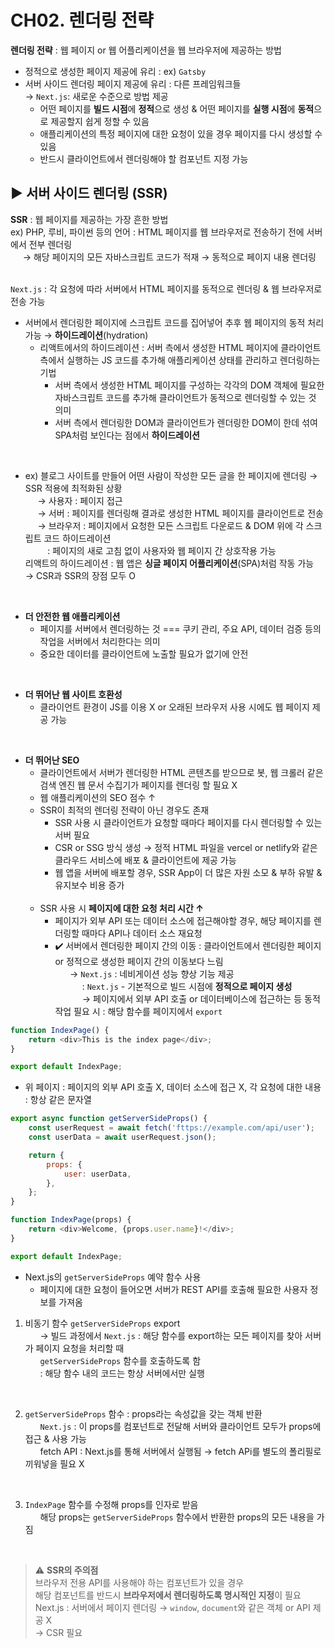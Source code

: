 # CH02. 렌더링 전략
**렌더링 전략** : 웹 페이지 or 웹 어플리케이션을 웹 브라우저에 제공하는 방법   
- 정적으로 생성한 페이지 제공에 유리 : ex) `Gatsby`
- 서버 사이드 렌더링 페이지 제공에 유리 : 다른 프레임워크들   
→ `Next.js`: 새로운 수준으로 방법 제공   
    - 어떤 페이지를 **빌드 시점**에 **정적**으로 생성 & 어떤 페이지를 **실행 시점**에 **동적**으로 제공할지 쉽게 정할 수 있음    
    - 애플리케이션의 특정 페이지에 대한 요청이 있을 경우 페이지를 다시 생성할 수 있음   
    - 반드시 클라이언트에서 렌더링해야 할 컴포넌트 지정 가능    

## ▶️ 서버 사이드 렌더링 (SSR)
**SSR** : 웹 페이지를 제공하는 가장 흔한 방법   
ex) PHP, 루비, 파이썬 등의 언어 : HTML 페이지를 웹 브라우저로 전송하기 전에 서버에서 전부 렌더링   
&nbsp;&nbsp;&nbsp;&nbsp; → 해당 페이지의 모든 자바스크립트 코드가 적재 → 동적으로 페이지 내용 렌더링   
<br />

`Next.js` : 각 요청에 따라 서버에서 HTML 페이지를 동적으로 렌더링 & 웹 브라우저로 전송 가능   
- 서버에서 렌더링한 페이지에 스크립트 코드를 집어넣어 추후 웹 페이지의 동적 처리 가능 → **하이드레이션**(hydration)    
    - 리액트에서의 하이드레이션 : 서버 측에서 생성한 HTML 페이지에 클라이언트 측에서 실행하는 JS 코드를 추가해 애플리케이션 상태를 관리하고 렌더링하는 기법
        - 서버 측에서 생성한 HTML 페이지를 구성하는 각각의 DOM 객체에 필요한 자바스크립트 코드를 추가해 클라이언트가 동적으로 렌더링할 수 있는 것 의미
        - 서버 측에서 렌더링한 DOM과 클라이언트가 렌더링한 DOM이 한데 섞여 SPA처럼 보인다는 점에서 **하이드레이션**
<br />

- ex) 블로그 사이트를 만들어 어떤 사람이 작성한 모든 글을 한 페이지에 렌더링 → SSR 적용에 최적화된 상황    
&nbsp;&nbsp;&nbsp;&nbsp; → 사용자 : 페이지 접근     
&nbsp;&nbsp;&nbsp;&nbsp; → 서버 : 페이지를 렌더링해 결과로 생성한 HTML 페이지를 클라이언트로 전송    
&nbsp;&nbsp;&nbsp;&nbsp; → 브라우저 : 페이지에서 요청한 모든 스크립트 다운로드 & DOM 위에 각 스크립트 코드 하이드레이션    
&nbsp;&nbsp;&nbsp;&nbsp;&nbsp;&nbsp;&nbsp;&nbsp; : 페이지의 새로 고침 없이 사용자와 웹 페이지 간 상호작용 가능   
리액트의 하이드레이션 : 웹 앱은 **싱글 페이지 어플리케이션**(SPA)처럼 작동 가능   
→ CSR과 SSR의 장점 모두 O    
<br />

- **더 안전한 웹 애플리케이션**
    - 페이지를 서버에서 렌더링하는 것 === 쿠키 관리, 주요 API, 데이터 검증 등의 작업을 서버에서 처리한다는 의미   
    - 중요한 데이터를 클라이언트에 노출할 필요가 없기에 안전   
<br />

- **더 뛰어난 웹 사이트 호환성**
    - 클라이언트 환경이 JS를 이용 X or 오래된 브라우저 사용 시에도 웹 페이지 제공 가능  
<br />

- **더 뛰어난 SEO**
    - 클라이언트에서 서버가 렌더링한 HTML 콘텐츠를 받으므로 봇, 웹 크롤러 같은 검색 엔진 웹 문서 수집기가 페이지를 렌더링 할 필요 X
    - 웹 애플리케이션의 SEO 점수 ↑
    - SSR이 최적의 렌더링 전략이 아닌 경우도 존재
        - SSR 사용 시 클라이언트가 요청할 때마다 페이지를 다시 렌더링할 수 있는 서버 필요
        - CSR or SSG 방식 생성 → 정적 HTML 파일을 vercel or netlify와 같은 클라우드 서비스에 배포 & 클라이언트에 제공 가능
        - 웹 앱을 서버에 배포할 경우, SSR App이 더 많은 자원 소모 & 부하 유발 & 유지보수 비용 증가
        <br /><br />
    - SSR 사용 시 **페이지에 대한 요청 처리 시간 ↑**
        - 페이지가 외부 API 또는 데이터 소스에 접근해야할 경우, 해당 페이지를 렌더링할 때마다 API나 데이터 소스 재요청   
        - ✔️ 서버에서 렌더링한 페이지 간의 이동 : 클라이언트에서 렌더링한 페이지 or 정적으로 생성한 페이지 간의 이동보다 느림    
&nbsp;&nbsp;&nbsp;&nbsp;&nbsp; → `Next.js` : 네비게이션 성능 향상 기능 제공    
&nbsp;&nbsp;&nbsp;&nbsp;&nbsp;&nbsp;&nbsp;&nbsp;&nbsp;&nbsp; : `Next.js` - 기본적으로 빌드 시점에 **정적으로 페이지 생성**   
&nbsp;&nbsp;&nbsp;&nbsp;&nbsp;&nbsp;&nbsp;&nbsp;&nbsp;&nbsp; → 페이지에서 외부 API 호출 or 데이터베이스에 접근하는 등 동적 작업 필요 시 : 해당 함수를 페이지에서 `export`   
```js
function IndexPage() {
    return <div>This is the index page</div>;
}

export default IndexPage;
```
- 위 페이지 : 페이지의 외부 API 호출 X, 데이터 소스에 접근 X, 각 요청에 대한 내용 : 항상 같은 문자열   

```js
export async function getServerSideProps() {
    const userRequest = await fetch('fttps://example.com/api/user');
    const userData = await userRequest.json();

    return {
        props: {
            user: userData,
        },
    };
}

function IndexPage(props) {
    return <div>Welcome, {props.user.name}!</div>;
}

export default IndexPage;
```
- Next.js의 `getServerSideProps` 예약 함수 사용   
    - 페이지에 대한 요청이 들어오면 서버가 REST API를 호출해 필요한 사용자 정보를 가져옴

1. 비동기 함수 `getServerSideProps` export     
&nbsp;&nbsp;&nbsp;&nbsp;&nbsp; → 빌드 과정에서 `Next.js` : 해당 함수를 export하는 모든 페이지를 찾아 서버가 페이지 요청을 처리할 때    
&nbsp;&nbsp;&nbsp;&nbsp;&nbsp; `getServerSideProps` 함수를 호출하도록 함     
&nbsp;&nbsp;&nbsp;&nbsp;&nbsp; : 해당 함수 내의 코드는 항상 서버에서만 실행   
<br />

2. `getServerSideProps` 함수 : props라는 속성값을 갖는 객체 반환   
&nbsp;&nbsp;&nbsp;&nbsp;&nbsp; `Next.js` : 이 props를 컴포넌트로 전달해 서버와 클라이언트 모두가 props에 접근 & 사용 가능   
&nbsp;&nbsp;&nbsp;&nbsp;&nbsp; fetch API : Next.js를 통해 서버에서 실행됨 → fetch APi를 별도의 폴리필로 끼워넣을 필요 X
<br />

3. `IndexPage` 함수를 수정해 props를 인자로 받음   
&nbsp;&nbsp;&nbsp;&nbsp;&nbsp; 해당 props는 `getServerSideProps` 함수에서 반환한 props의 모든 내용을 가짐   
<br />

> ⚠️ **SSR의 주의점**   
> 브라우저 전용 API를 사용해야 하는 컴포넌트가 있을 경우   
> 해당 컴포넌트를 반드시 **브라우저에서 렌더링하도록 명시적인 지정**이 필요    
> Next.js : 서버에서 페이지 렌더링 → `window`, `document`와 같은 객체 or API 제공 X   
> → CSR 필요   